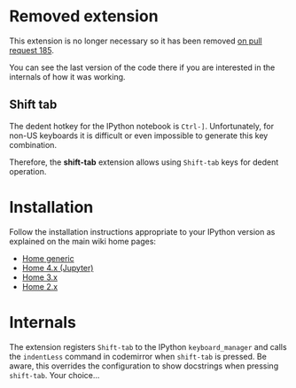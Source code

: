 Removed extension
=================

This extension is no longer necessary so it has been removed [on pull request 185](https://github.com/ipython-contrib/jupyter_contrib_nbextensions/pull/185).

You can see the last version of the code there if you are interested in the internals
of how it was working. 


Shift tab
---------

The dedent hotkey for the IPython notebook is `Ctrl-]`. Unfortunately, for non-US keyboards it is difficult or even impossible to generate this key combination.

Therefore, the <b>shift-tab</b> extension allows using `Shift-tab` keys for dedent operation.


Installation
============

Follow the installation instructions appropriate to your IPython version as explained on the main wiki home pages:
* [Home generic](Home)
* [Home 4.x (Jupyter)](Home-4.x-(Jupyter))
* [Home 3.x](Home-3.x)
* [Home 2.x](Home-2.x)



Internals
=========

The extension registers `Shift-tab` to the IPython `keyboard_manager` and calls the `indentLess` command in codemirror when `shift-tab` is pressed. Be aware, this overrides the configuration to show docstrings when pressing `shift-tab`. Your choice...
